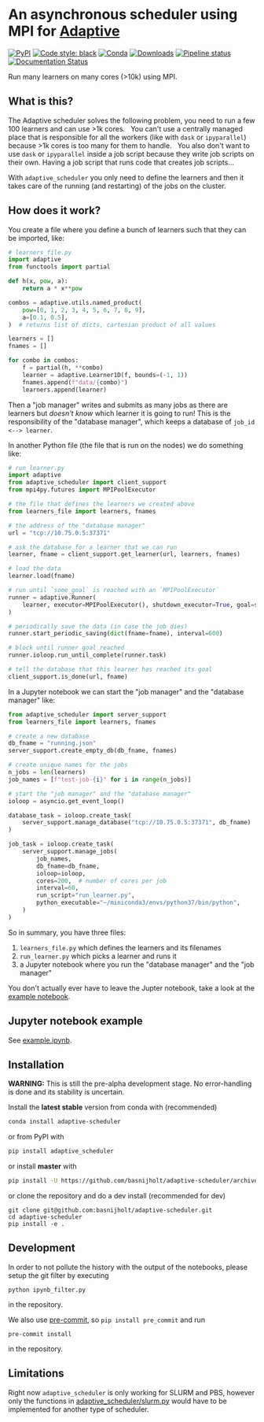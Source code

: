 # An asynchronous scheduler using MPI for [Adaptive](https://github.com/python-adaptive/adaptive/)

[![PyPI](https://img.shields.io/pypi/v/adaptive-scheduler.svg)](https://pypi.python.org/pypi/adaptive-scheduler)
[![Code style: black](https://img.shields.io/badge/code%20style-black-000000.svg)](https://github.com/python/black)
[![Conda](https://anaconda.org/conda-forge/adaptive-scheduler/badges/installer/conda.svg)](https://anaconda.org/conda-forge/adaptive-scheduler)
[![Downloads](https://anaconda.org/conda-forge/adaptive-scheduler/badges/downloads.svg)](https://anaconda.org/conda-forge/adaptive-scheduler)
[![Pipeline status](https://dev.azure.com/basnijholt/adaptive-scheduler/_apis/build/status/basnijholt.adaptive-scheduler?branchName=master)](https://dev.azure.com/basnijholt/adaptive-scheduler/_build/latest?definitionId=6?branchName=master)
[![Documentation Status](https://readthedocs.org/projects/adaptive-scheduler/badge/?version=latest)](https://adaptive-scheduler.readthedocs.io/en/latest/?badge=latest)


Run many learners on many cores (>10k) using MPI.


## What is this?

The Adaptive scheduler solves the following problem, you need to run a few 100 learners and can use >1k cores.
 
You can't use a centrally managed place that is responsible for all the workers (like with `dask` or `ipyparallel`) because >1k cores is too many for them to handle.
 
You also don't want to use `dask` or `ipyparallel` inside a job script because they write job scripts on their own. Having a job script that runs code that creates job scripts...

With `adaptive_scheduler` you only need to define the learners and then it takes care of the running (and restarting) of the jobs on the cluster.


## How does it work?

You create a file where you define a bunch of learners such that they can be imported, like:
```python
# learners_file.py
import adaptive
from functools import partial

def h(x, pow, a):
    return a * x**pow

combos = adaptive.utils.named_product(
    pow=[0, 1, 2, 3, 4, 5, 6, 7, 8, 9],
    a=[0.1, 0.5],
)  # returns list of dicts, cartesian product of all values

learners = []
fnames = []

for combo in combos:
    f = partial(h, **combo)
    learner = adaptive.Learner1D(f, bounds=(-1, 1))
    fnames.append(f"data/{combo}")
    learners.append(learner)
```

Then a "job manager" writes and submits as many jobs as there are learners but _doesn't know_ which learner it is going to run!
This is the responsibility of the "database manager", which keeps a database of `job_id <--> learner`.

In another Python file (the file that is run on the nodes) we do something like:
```python
# run_learner.py
import adaptive
from adaptive_scheduler import client_support
from mpi4py.futures import MPIPoolExecutor

# the file that defines the learners we created above
from learners_file import learners, fnames

# the address of the "database manager"
url = "tcp://10.75.0.5:37371"

# ask the database for a learner that we can run
learner, fname = client_support.get_learner(url, learners, fnames)

# load the data
learner.load(fname)

# run until `some_goal` is reached with an `MPIPoolExecutor`
runner = adaptive.Runner(
    learner, executor=MPIPoolExecutor(), shutdown_executor=True, goal=some_goal
)

# periodically save the data (in case the job dies)
runner.start_periodic_saving(dict(fname=fname), interval=600)

# block until runner goal reached
runner.ioloop.run_until_complete(runner.task)

# tell the database that this learner has reached its goal
client_support.is_done(url, fname)
```

In a Jupyter notebook we can start the "job manager" and the "database manager" like:
```python
from adaptive_scheduler import server_support
from learners_file import learners, fnames

# create a new database
db_fname = "running.json"
server_support.create_empty_db(db_fname, fnames)

# create unique names for the jobs
n_jobs = len(learners)
job_names = [f"test-job-{i}" for i in range(n_jobs)]

# start the "job manager" and the "database manager"
ioloop = asyncio.get_event_loop()

database_task = ioloop.create_task(
    server_support.manage_database("tcp://10.75.0.5:37371", db_fname)
)

job_task = ioloop.create_task(
    server_support.manage_jobs(
        job_names,
        db_fname=db_fname,
        ioloop=ioloop,
        cores=200,  # number of cores per job
        interval=60,
        run_script="run_learner.py",
        python_executable="~/miniconda3/envs/python37/bin/python",
    )
)
```

So in summary, you have three files:
1. `learners_file.py` which defines the learners and its filenames
2. `run_learner.py` which picks a learner and runs it
3. a Jupyter notebook where you run the "database manager" and the "job manager"

You don't actually ever have to leave the Jupter notebook, take a look at the [example notebook](https://github.com/basnijholt/adaptive-scheduler/blob/master/example.ipynb).


## Jupyter notebook example

See [example.ipynb](https://github.com/basnijholt/adaptive-scheduler/blob/master/example.ipynb).


## Installation

**WARNING:** This is still the pre-alpha development stage. No error-handling is done and its stability is uncertain.

Install the **latest stable** version from conda with (recommended)
```bash
conda install adaptive-scheduler
```

or from PyPI with
```bash
pip install adaptive_scheduler
```

or install **master** with
```bash
pip install -U https://github.com/basnijholt/adaptive-scheduler/archive/master.zip
```
or clone the repository and do a dev install (recommended for dev)
```
git clone git@github.com:basnijholt/adaptive-scheduler.git
cd adaptive-scheduler
pip install -e .
```


## Development

In order to not pollute the history with the output of the notebooks, please setup the git filter by executing
```
python ipynb_filter.py
```
in the repository.

We also use [pre-commit](https://pre-commit.com), so `pip install pre_commit` and run
```
pre-commit install
```
in the repository.


## Limitations

Right now `adaptive_scheduler` is only working for SLURM and PBS, however only the functions in [adaptive_scheduler/slurm.py](https://github.com/basnijholt/adaptive-scheduler/blob/master/adaptive_scheduler/slurm.py) would have to be implemented for another type of scheduler.
